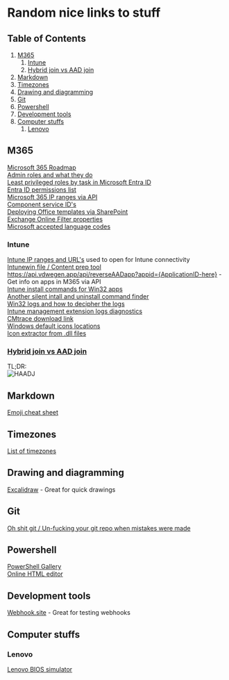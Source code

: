 # Random nice links to stuff

## Table of Contents <!-- omit in toc -->

1. [M365](#m365)
   1. [Intune](#intune)
   2. [Hybrid join vs AAD join](#hybrid-join-vs-aad-join)
2. [Markdown](#markdown)
3. [Timezones](#timezones)
4. [Drawing and diagramming](#drawing-and-diagramming)
5. [Git](#git)
6. [Powershell](#powershell)
7. [Development tools](#development-tools)
8. [Computer stuffs](#computer-stuffs)
   1. [Lenovo](#lenovo)

## M365

[Microsoft 365 Roadmap](https://www.microsoft.com/en-us/microsoft-365/roadmap?filters=&searchterms=)  
[Admin roles and what they do](https://learn.microsoft.com/en-us/azure/active-directory/roles/permissions-reference)  
[Least privileged roles by task in Microsoft Entra ID](https://learn.microsoft.com/en-us/entra/identity/role-based-access-control/delegate-by-task)  
[Entra ID permissions list](https://www.azadvertizer.net/azEntraIdAPIpermissionsAdvertizer.html)  
[Microsoft 365 IP ranges via API](https://endpoints.office.com/endpoints/worldwide?clientrequestid=b10c5ed1-bad1-445f-b386-b919946339a7)  
[Component service ID's](https://learn.microsoft.com/en-us/entra/identity/users/licensing-service-plan-reference)  
[Deploying Office templates via SharePoint](https://call4cloud.nl/2022/03/office-templates-the-rise-of-gru/)  
[Exchange Online Filter properties](https://learn.microsoft.com/en-us/powershell/exchange/filter-properties?view=exchange-ps)  
[Microsoft accepted language codes](<https://learn.microsoft.com/en-us/previous-versions/commerce-server/ee825488(v=cs.20)>)

### Intune

[Intune IP ranges and URL's](https://learn.microsoft.com/en-us/mem/intune/fundamentals/intune-endpoints) used to open for Intune connectivity  
[Intunewin file / Content prep tool](https://svrooij.io/2023/10/19/open-source-intune-content-prep/)  
<https://api.vdwegen.app/api/reverseAADapp?appid={ApplicationID-here}> - Get info on apps in M365 via API  
[Intune install commands for Win32 apps](https://silentinstallhq.com/)  
[Another silent intall and uninstall command finder](https://silent-install.net/)  
[Win32 logs and how to decipher the logs](https://call4cloud.nl/2022/07/retry-lola-retry/)  
[Intune management extension logs diagnostics](https://github.com/petripaavola/Get-IntuneManagementExtensionDiagnostics)  
[CMtrace download link](https://call4cloud.nl/wp-content/uploads/2022/07/cmtrace.zip)  
[Windows default icons locations](https://www.digitalcitizen.life/where-find-most-windows-10s-native-icons/)  
[Icon extractor from .dll files](https://www.nirsoft.net/utils/resources_extract.html)

### [Hybrid join vs AAD join](https://wiki.winadmins.io/en/autopilot/hybrid-join-vs-aad-join)

TL;DR:  
![HAADJ](/Pics/haadj.gif)

## Markdown

[Emoji cheat sheet](https://github.com/ikatyang/emoji-cheat-sheet#table-of-contents)

## Timezones

[List of timezones](https://en.wikipedia.org/wiki/List_of_tz_database_time_zones)

## Drawing and diagramming

[Excalidraw](https://excalidraw.com/) - Great for quick drawings

## Git

[Oh shit git / Un-fucking your git repo when mistakes were made](https://ohshitgit.com/)

## Powershell

[PowerShell Gallery](https://www.powershellgallery.com/)  
[Online HTML editor](https://html5-editor.net/)

## Development tools

[Webhook.site](https://webhook.site/) - Great for testing webhooks

## Computer stuffs

### Lenovo

[Lenovo BIOS simulator](https://download.lenovo.com/bsco/index.html#/)
